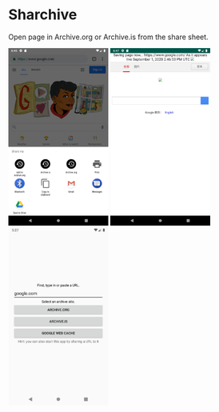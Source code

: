 # Sharchive
Open page in Archive.org or Archive.is from the share sheet.

<p float="left">
  <img src="/screenshots/1.png" width="200" />
  <img src="/screenshots/2.png" width="200" /> 
  <img src="/screenshots/new_1.png" width="200" />
</p>
